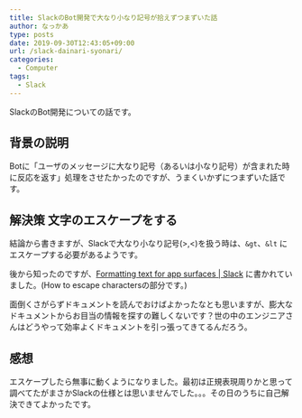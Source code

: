 ```yaml
---
title: SlackのBot開発で大なり小なり記号が拾えずつまずいた話
author: なっかあ
type: posts
date: 2019-09-30T12:43:05+09:00
url: /slack-dainari-syonari/
categories:
  - Computer
tags:
  - Slack
---
```

SlackのBot開発についての話です。

## 背景の説明

Botに「ユーザのメッセージに大なり記号（あるいは小なり記号）が含まれた時に反応を返す」処理をさせたかったのですが、うまくいかずにつまずいた話です。

## 解決策 文字のエスケープをする

結論から書きますが、Slackで大なり小なり記号(>,<)を扱う時は、`&gt`、`&lt` にエスケープする必要があるようです。

後から知ったのですが、[Formatting text for app surfaces | Slack](https://api.slack.com/reference/surfaces/formatting#how_to_escape_characters) に書かれていました。(How to escape charactersの部分です。)

面倒くさがらずドキュメントを読んでおけばよかったなとも思いますが、膨大なドキュメントからお目当の情報を探すの難しくないです？世の中のエンジニアさんはどうやって効率よくドキュメントを引っ張ってきてるんだろう。

## 感想

エスケープしたら無事に動くようになりました。最初は正規表現周りかと思って調べてたがまさかSlackの仕様とは思いませんでした。。。その日のうちに自己解決できてよかったです。
